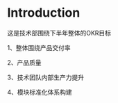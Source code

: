 # Introduction  

这是技术部围绕下半年整体的OKR目标  

1、整体围绕产品交付率  

2、产品质量  

3、技术团队内部生产力提升  

4、模块标准化体系构建  





